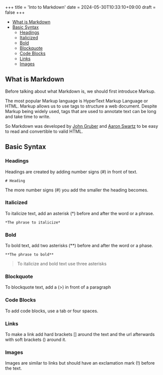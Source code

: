 +++
title = 'Into to Markdown'
date = 2024-05-30T10:33:10+09:00
draft = false
+++
- [What is Markdown](#what-is-markdown)
- [Basic Syntax](#basic-syntax)
  - [Headings](#headings)
  - [Italicized](#italicized)
  - [Bold](#bold)
  - [Blockquote](#blockquote)
  - [Code Blocks](#code-blocks)
  - [Links](#links)
  - [Images](#images)

## What is Markdown
Before talking about what Markdown is, we should first introduce Markup.

The most popular Markup language is HyperText Markup Language or HTML. Markup allows us to use tags to structure a web document. Despite Markup being widely used, tags that are used to annotate text can be long and take time to write.

So Markdown was developed by  [John Gruber](https://en.wikipedia.org/wiki/John_Gruber) and [Aaron Swartz](https://en.wikipedia.org/wiki/Aaron_Swartz) to be easy to read and convertible to valid HTML.

## Basic Syntax

### Headings
Headings are created by adding number signs (#) in front of text.

    # Heading
The more number signs (#) you add the smaller the heading becomes.

### Italicized
To italicize text, add an asterisk (*) before and after the word or a phrase.

    *The phrase to italicize*

### Bold
To bold text, add two asterisks (**) before and after the word or a phase.

    **The phrase to bold**

>To italicize and bold text use three asterisks

### Blockquote
To blockquote text, add a (>) in front of a paragraph

### Code Blocks
To add code blocks, use a tab or four spaces.

### Links
To make a link add hard brackets [] around the text and the url afterwards with soft brackets () around it.

### Images
Images are similar to links but should have an exclamation mark (!) before the text.







